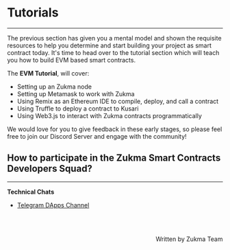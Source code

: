 # **Tutorials**
---
The previous section has given you a mental model and shown the requisite resources to help you determine and start building your project as smart contract today. It's time to head over to the tutorial section which will teach you how to build EVM based smart contracts. 

The **EVM Tutorial**, will cover:

- Setting up an Zukma node
- Setting up Metamask to work with Zukma
- Using Remix as an Ethereum IDE to compile, deploy, and call a contract
- Using Truffle to deploy a contract to Kusari
- Using Web3.js to interact with Zukma contracts programmatically

We would love for you to give feedback in these early stages, so please feel free to join our Discord Server and engage with the community!

## **How to participate in the Zukma Smart Contracts Developers Squad?**
---

**Technical Chats**

- [Telegram DApps Channel](https://t.me/zukmachain)

<br></br>

<p align=right> Written by Zukma Team </p>
